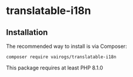 # translatable-i18n

Installation
------------

The recommended way to install is via Composer:

```
composer require vairogs/translatable-i18n
```

This package requires at least PHP 8.1.0
